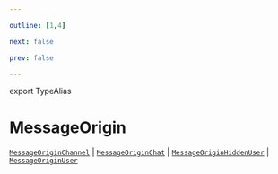 ```yaml
---

outline: [1,4]

next: false

prev: false

---
```


export TypeAlias
# MessageOrigin

[`MessageOriginChannel`](../interfaces/MessageOriginChannel.md) \| [`MessageOriginChat`](../interfaces/MessageOriginChat.md) \| [`MessageOriginHiddenUser`](../interfaces/MessageOriginHiddenUser.md) \| [`MessageOriginUser`](../interfaces/MessageOriginUser.md)
